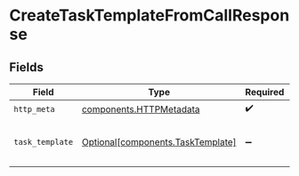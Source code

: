 # CreateTaskTemplateFromCallResponse


## Fields

| Field                                                                        | Type                                                                         | Required                                                                     | Description                                                                  |
| ---------------------------------------------------------------------------- | ---------------------------------------------------------------------------- | ---------------------------------------------------------------------------- | ---------------------------------------------------------------------------- |
| `http_meta`                                                                  | [components.HTTPMetadata](../../models/components/httpmetadata.md)           | :heavy_check_mark:                                                           | N/A                                                                          |
| `task_template`                                                              | [Optional[components.TaskTemplate]](../../models/components/tasktemplate.md) | :heavy_minus_sign:                                                           | The created task template.                                                   |